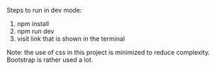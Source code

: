 Steps to run in dev mode: <br>

1. npm install
2. npm run dev
3. visit link that is shown in the terminal

Note: the use of css in this project is minimized to reduce complexity. Bootstrap is rather used a lot.